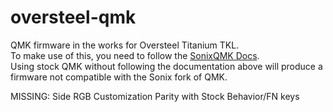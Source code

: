 # oversteel-qmk
QMK firmware in the works for Oversteel Titanium TKL.  
To make use of this, you need to follow the [SonixQMK Docs](https://sonixqmk.github.io//SonixDocs/install/).  
Using stock QMK without following the documentation above will produce a firmware not compatible with the Sonix fork of QMK.


MISSING: 
Side RGB Customization
Parity with Stock Behavior/FN keys
